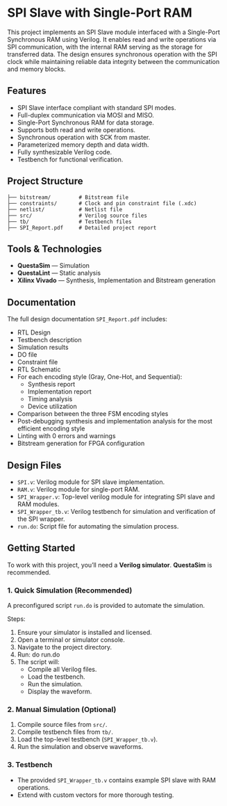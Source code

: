 # SPI Slave with Single-Port RAM

This project implements an SPI Slave module interfaced with a Single-Port Synchronous RAM using Verilog.
It enables read and write operations via SPI communication, with the internal RAM serving as the storage for transferred data. The design ensures synchronous operation with the SPI clock while maintaining reliable data integrity between the communication and memory blocks.

## Features

- SPI Slave interface compliant with standard SPI modes.
- Full-duplex communication via MOSI and MISO.
- Single-Port Synchronous RAM for data storage.
- Supports both read and write operations.
- Synchronous operation with SCK from master.
- Parameterized memory depth and data width.
- Fully synthesizable Verilog code.
- Testbench for functional verification.

## Project Structure

```
├── bitstream/         # Bitstream file
├── constraints/       # Clock and pin constraint file (.xdc)
├── netlist/           # Netlist file
├── src/               # Verilog source files
├── tb/                # Testbench files
├── SPI_Report.pdf     # Detailed project report
```

## Tools & Technologies

- **QuestaSim** — Simulation
- **QuestaLint** — Static analysis
- **Xilinx Vivado** — Synthesis, Implementation and Bitstream generation

## Documentation

The full design documentation `SPI_Report.pdf` includes:
- RTL Design  
- Testbench description  
- Simulation results  
- DO file
- Constraint file
- RTL Schematic  
- For each encoding style (Gray, One-Hot, and Sequential):
  - Synthesis report  
  - Implementation report  
  - Timing analysis  
  - Device utilization 
- Comparison between the three FSM encoding styles
- Post-debugging synthesis and implementation analysis for the most efficient encoding style 
- Linting with 0 errors and warnings
- Bitstream generation for FPGA configuration

## Design Files

- `SPI.v`: Verilog module for SPI slave implementation.  
- `RAM.v`: Verilog module for single-port RAM.  
- `SPI_Wrapper.v`: Top-level verilog module for integrating SPI slave and RAM modules.  
- `SPI_Wrapper_tb.v`: Verilog testbench for simulation and verification of the SPI wrapper.  
- `run.do`: Script file for automating the simulation process.  

## Getting Started

To work with this project, you’ll need a **Verilog simulator**. 
**QuestaSim** is recommended.

### 1. Quick Simulation (Recommended)

A preconfigured script `run.do` is provided to automate the simulation.

Steps:
1. Ensure your simulator is installed and licensed.
2. Open a terminal or simulator console.
3. Navigate to the project directory.
4. Run:
   do run.do
5. The script will:
   - Compile all Verilog files.
   - Load the testbench.
   - Run the simulation.
   - Display the waveform.

### 2. Manual Simulation (Optional)

1. Compile source files from `src/`.
2. Compile testbench files from `tb/`.
3. Load the top-level testbench (`SPI_Wrapper_tb.v`).
4. Run the simulation and observe waveforms.

### 3. Testbench

- The provided `SPI_Wrapper_tb.v` contains example SPI slave with RAM operations.
- Extend with custom vectors for more thorough testing.

